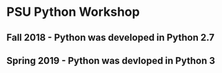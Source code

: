 # PSU Python Workshop

## Fall 2018 - Python was developed in Python 2.7

## Spring 2019 - Python was devloped in Python 3
